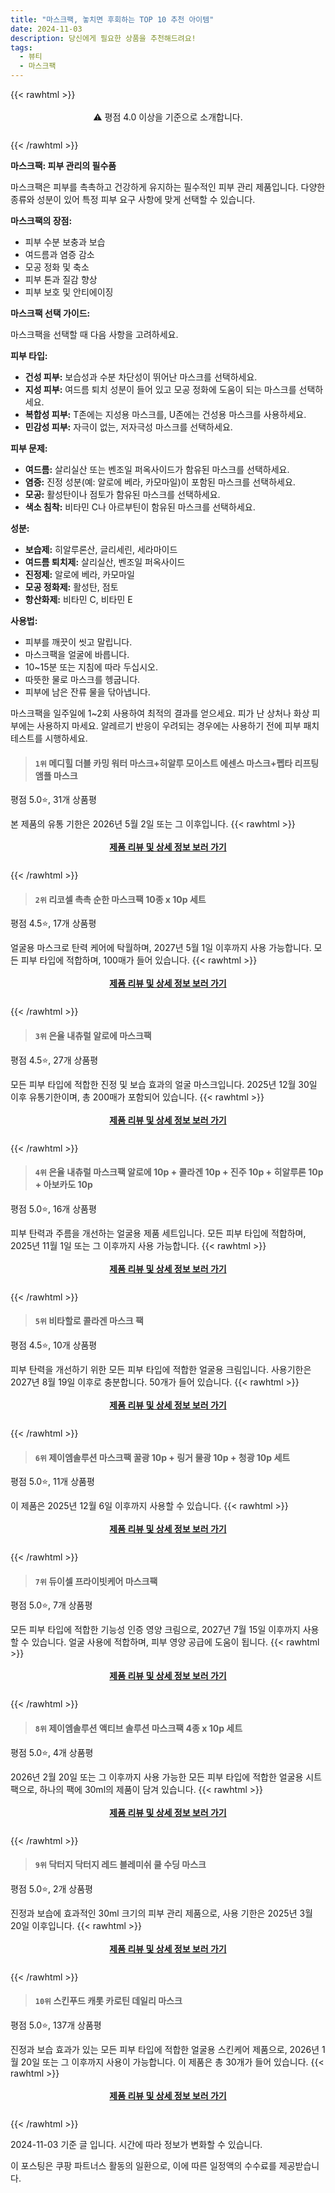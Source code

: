 ```yaml
---
title: "마스크팩, 놓치면 후회하는 TOP 10 추천 아이템"
date: 2024-11-03
description: 당신에게 필요한 상품을 추천해드려요!
tags:
  - 뷰티
  - 마스크팩
---
```

{{< rawhtml >}}<div class="toc" style="text-align: center; height: 50px; line-height: 2;">  <p>⚠️ 평점 4.0 이상을 기준으로 소개합니다.<br></p></div> {{< /rawhtml >}}

**마스크팩: 피부 관리의 필수품**

마스크팩은 피부를 촉촉하고 건강하게 유지하는 필수적인 피부 관리 제품입니다. 다양한 종류와 성분이 있어 특정 피부 요구 사항에 맞게 선택할 수 있습니다.

**마스크팩의 장점:**

* 피부 수분 보충과 보습
* 여드름과 염증 감소
* 모공 정화 및 축소
* 피부 톤과 질감 향상
* 피부 보호 및 안티에이징

**마스크팩 선택 가이드:**

마스크팩을 선택할 때 다음 사항을 고려하세요.

**피부 타입:**

* **건성 피부:** 보습성과 수분 차단성이 뛰어난 마스크를 선택하세요.
* **지성 피부:** 여드름 퇴치 성분이 들어 있고 모공 정화에 도움이 되는 마스크를 선택하세요.
* **복합성 피부:** T존에는 지성용 마스크를, U존에는 건성용 마스크를 사용하세요.
* **민감성 피부:** 자극이 없는, 저자극성 마스크를 선택하세요.

**피부 문제:**

* **여드름:** 살리실산 또는 벤조일 퍼옥사이드가 함유된 마스크를 선택하세요.
* **염증:** 진정 성분(예: 알로에 베라, 카모마일)이 포함된 마스크를 선택하세요.
* **모공:** 활성탄이나 점토가 함유된 마스크를 선택하세요.
* **색소 침착:** 비타민 C나 아르부틴이 함유된 마스크를 선택하세요.

**성분:**

* **보습제:** 히알루론산, 글리세린, 세라마이드
* **여드름 퇴치제:** 살리실산, 벤조일 퍼옥사이드
* **진정제:** 알로에 베라, 카모마일
* **모공 정화제:** 활성탄, 점토
* **항산화제:** 비타민 C, 비타민 E

**사용법:**

* 피부를 깨끗이 씻고 말립니다.
* 마스크팩을 얼굴에 바릅니다.
* 10~15분 또는 지침에 따라 두십시오.
* 따뜻한 물로 마스크를 헹굽니다.
* 피부에 남은 잔류 물을 닦아냅니다.

마스크팩을 일주일에 1~2회 사용하여 최적의 결과를 얻으세요. 피가 난 상처나 화상 피부에는 사용하지 마세요. 알레르기 반응이 우려되는 경우에는 사용하기 전에 피부 패치 테스트를 시행하세요.


>#### `1위` 메디힐 더블 카밍 워터 마스크+히알루 모이스트 에센스 마스크+펩타 리프팅 앰플 마스크
평점 5.0⭐, 31개 상품평

본 제품의 유통 기한은 2026년 5월 2일 또는 그 이후입니다.
{{< rawhtml >}}<div class="toc" style="text-align: center; height: 50px; line-height: 2;"><p><b><a href="https://link.coupang.com/re/AFFSDP?lptag=AF5033054&pageKey=7784166663&itemId=21044654958&vendorItemId=73417351384&traceid=V0-153-b3deb0e77ab63be9&requestid=20241103163111581248641000&token=31850C%7CGM">제품 리뷰 및 상세 정보 보러 가기</a></b><br></p> </div>{{< /rawhtml >}}

>#### `2위` 리코셀 촉촉 순한 마스크팩 10종 x 10p 세트
평점 4.5⭐, 17개 상품평

얼굴용 마스크로 탄력 케어에 탁월하며, 2027년 5월 1일 이후까지 사용 가능합니다. 모든 피부 타입에 적합하며, 100매가 들어 있습니다.
{{< rawhtml >}}<div class="toc" style="text-align: center; height: 50px; line-height: 2;"><p><b><a href="https://link.coupang.com/re/AFFSDP?lptag=AF5033054&pageKey=6512086016&itemId=14388090680&vendorItemId=75940133491&traceid=V0-153-5a1bcb991e99dc1a&requestid=20241103163111581248641000&token=31850C%7CGM">제품 리뷰 및 상세 정보 보러 가기</a></b><br></p> </div>{{< /rawhtml >}}

>#### `3위` 은율 내츄럴 알로에 마스크팩
평점 4.5⭐, 27개 상품평

모든 피부 타입에 적합한 진정 및 보습 효과의 얼굴 마스크입니다. 2025년 12월 30일 이후 유통기한이며, 총 200매가 포함되어 있습니다.
{{< rawhtml >}}<div class="toc" style="text-align: center; height: 50px; line-height: 2;"><p><b><a href="https://link.coupang.com/re/AFFSDP?lptag=AF5033054&pageKey=2527906&itemId=22948557055&vendorItemId=3075080345&traceid=V0-153-83b24d22f427bed8&requestid=20241103163111581248641000&token=31850C%7CGM">제품 리뷰 및 상세 정보 보러 가기</a></b><br></p> </div>{{< /rawhtml >}}

>#### `4위` 은율 내츄럴 마스크팩 알로에 10p + 콜라겐 10p + 진주 10p + 히알루론 10p + 아보카도 10p
평점 5.0⭐, 16개 상품평

피부 탄력과 주름을 개선하는 얼굴용 제품 세트입니다. 모든 피부 타입에 적합하며, 2025년 11월 1일 또는 그 이후까지 사용 가능합니다.
{{< rawhtml >}}<div class="toc" style="text-align: center; height: 50px; line-height: 2;"><p><b><a href="https://link.coupang.com/re/AFFSDP?lptag=AF5033054&pageKey=205517129&itemId=605380437&vendorItemId=4586956736&traceid=V0-153-2de1947dc311e9e1&requestid=20241103163111581248641000&token=31850C%7CGM">제품 리뷰 및 상세 정보 보러 가기</a></b><br></p> </div>{{< /rawhtml >}}

>#### `5위` 비타할로 콜라겐 마스크 팩
평점 4.5⭐, 10개 상품평

피부 탄력을 개선하기 위한 모든 피부 타입에 적합한 얼굴용 크림입니다. 사용기한은 2027년 8월 19일 이후로 충분합니다. 50개가 들어 있습니다.
{{< rawhtml >}}<div class="toc" style="text-align: center; height: 50px; line-height: 2;"><p><b><a href="https://link.coupang.com/re/AFFSDP?lptag=AF5033054&pageKey=1272185216&itemId=2277083681&vendorItemId=70274242679&traceid=V0-153-cddb71017648eefc&requestid=20241103163111581248641000&token=31850C%7CGM">제품 리뷰 및 상세 정보 보러 가기</a></b><br></p> </div>{{< /rawhtml >}}

>#### `6위` 제이엠솔루션 마스크팩 꿀광 10p + 링거 물광 10p + 청광 10p 세트
평점 5.0⭐, 11개 상품평

이 제품은 2025년 12월 6일 이후까지 사용할 수 있습니다.
{{< rawhtml >}}<div class="toc" style="text-align: center; height: 50px; line-height: 2;"><p><b><a href="https://link.coupang.com/re/AFFSDP?lptag=AF5033054&pageKey=6598062711&itemId=14915072985&vendorItemId=82153396725&traceid=V0-153-d4c377df1cafefcc&requestid=20241103163111581248641000&token=31850C%7CGM">제품 리뷰 및 상세 정보 보러 가기</a></b><br></p> </div>{{< /rawhtml >}}

>#### `7위` 듀이셀 프라이빗케어 마스크팩
평점 5.0⭐, 7개 상품평

모든 피부 타입에 적합한 기능성 인증 영양 크림으로, 2027년 7월 15일 이후까지 사용할 수 있습니다. 얼굴 사용에 적합하며, 피부 영양 공급에 도움이 됩니다.
{{< rawhtml >}}<div class="toc" style="text-align: center; height: 50px; line-height: 2;"><p><b><a href="https://link.coupang.com/re/AFFSDP?lptag=AF5033054&pageKey=7068270019&itemId=3755673683&vendorItemId=89469969601&traceid=V0-153-1990dc3c1d1b364e&requestid=20241103163111581248641000&token=31850C%7CGM">제품 리뷰 및 상세 정보 보러 가기</a></b><br></p> </div>{{< /rawhtml >}}

>#### `8위` 제이엠솔루션 액티브 솔루션 마스크팩 4종 x 10p 세트
평점 5.0⭐, 4개 상품평

2026년 2월 20일 또는 그 이후까지 사용 가능한 모든 피부 타입에 적합한 얼굴용 시트팩으로, 하나의 팩에 30ml의 제품이 담겨 있습니다.
{{< rawhtml >}}<div class="toc" style="text-align: center; height: 50px; line-height: 2;"><p><b><a href="https://link.coupang.com/re/AFFSDP?lptag=AF5033054&pageKey=6785205094&itemId=15969598967&vendorItemId=83175720498&traceid=V0-153-e095b9a9fb9043c2&requestid=20241103163111581248641000&token=31850C%7CGM">제품 리뷰 및 상세 정보 보러 가기</a></b><br></p> </div>{{< /rawhtml >}}

>#### `9위` 닥터지 닥터지 레드 블레미쉬 쿨 수딩 마스크
평점 5.0⭐, 2개 상품평

진정과 보습에 효과적인 30ml 크기의 피부 관리 제품으로, 사용 기한은 2025년 3월 20일 이후입니다.
{{< rawhtml >}}<div class="toc" style="text-align: center; height: 50px; line-height: 2;"><p><b><a href="https://link.coupang.com/re/AFFSDP?lptag=AF5033054&pageKey=6842222561&itemId=16273817464&vendorItemId=83466505750&traceid=V0-153-3d796b4de71a1daf&requestid=20241103163111581248641000&token=31850C%7CGM">제품 리뷰 및 상세 정보 보러 가기</a></b><br></p> </div>{{< /rawhtml >}}

>#### `10위` 스킨푸드 캐롯 카로틴 데일리 마스크
평점 5.0⭐, 137개 상품평

진정과 보습 효과가 있는 모든 피부 타입에 적합한 얼굴용 스킨케어 제품으로, 2026년 1월 20일 또는 그 이후까지 사용이 가능합니다. 이 제품은 총 30개가 들어 있습니다.
{{< rawhtml >}}<div class="toc" style="text-align: center; height: 50px; line-height: 2;"><p><b><a href="https://link.coupang.com/re/AFFSDP?lptag=AF5033054&pageKey=8006418817&itemId=20577885604&vendorItemId=90140140725&traceid=V0-153-3a01335f6fcc7da5&requestid=20241103163111581248641000&token=31850C%7CGM">제품 리뷰 및 상세 정보 보러 가기</a></b><br></p> </div>{{< /rawhtml >}}


2024-11-03 기준 글 입니다.
시간에 따라 정보가 변화할 수 있습니다.

이 포스팅은 쿠팡 파트너스 활동의 일환으로, 이에 따른 일정액의 수수료를 제공받습니다.